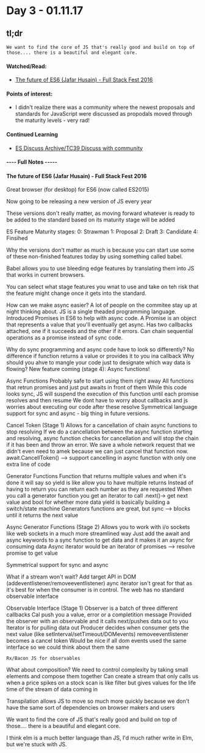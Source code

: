 # Day 3 - 01.11.17

## tl;dr
```
We want to find the core of JS that's really good and build on top of those.... there is a beautiful and elegant core.
```

#### Watched/Read:
 - [The future of ES6 (Jafar Husain) - Full Stack Fest 2016](https://www.youtube.com/watch?v=3pKNRgResq0)


#### Points of interest:
 - I didn't realize there was a community where the newest proposals and standards for JavaScript were discussed as propodals moved through the maturity levels - very rad!

#### Continued Learning
 - [ES Discuss Archive/TC39 Discuss with community](https://esdiscuss.org/)

#### ---- Full Notes -----

#### The future of ES6 (Jafar Husain) - Full Stack Fest 2016

Great browser (for desktop) for ES6 (now called ES2015)

Now going to be releasing a new version of JS every year

These versions don't really matter, as moving forward whatever is ready to be added to the standard based on its maturity stage will be added

ES Feature Maturity stages:
0: Strawman
1: Proposal
2: Draft
3: Candidate
4: Finsihed

Why the versions don't matter as much is because you can start use some of these non-finished features today by using something called babel.

Babel allows you to use bleeding edge features by translating them into JS that works in current browsers.

You can select what stage features you wnat to use and take on teh risk that the feature might change once it gets into the standard.

How can we make async easier?
	A lot of people on the commitee stay up at night thinking about.
	JS is a single theaded programming language.
	Introduced Promises in ES6 to help with async code.
	A Promise is an object that represents a value that you'll eventually get async. Has two callbacks attached, one if it succeeds and the other if it errors.
	Can chain sequential operations as a promise instead of sync code.

Why do sync programming and async code have to look so differently?
	No difference if function returns a value or provides it to you ina  callback
	Why should you ahve to mangle your code just to designate which way data is flowing?
	New feature coming (stage 4): Async functions!

Async Functions
	Probably safe to start using them right away
	All functions that retrun promises and just put awaits in front of them
	While this code looks sync, JS will suspend the execution of this function until each promise resolves and then resume
	We dont have to worry about callbacks and js worries about executing our code after these resolve
	Symmetrical language support for sync and async - big thing in future versions.

Cancel Token (Stage 1)
	Allows for a cancellation of chain async functions to stop resolving
	If we do a cancellation between the async function starting and resolving, async function checks for cancellation and will stop the chain if it has been and throw an error.
	We save a whole network request that we didn't even need to amek because we can just cancel that function now.
	await.CancellToken() --> support cancelling in async function with only one extra line of code

Generator Functions
	Function that returns multiple values and when it's done it will say so
	yield is like allow you to have multiple returns
	Instead of having to return you can return each number as they are requested
	When you call a generator function you get an iterator to call .next()-> get next value and bool for whether more data
	yield is basically building a switch/state machine
	Generators functions are great, but sync --> blocks until it returns the next value

Async Generator Functions (Stage 2)
	Allows you to work with i/o sockets like web sockets in a much more streamlined way
	Just add the await and async keywords to a sync function to get data and it makes it an async for consuming data
	Async iterator would be an iterator of promises --> resolve promise to get value

Symmetrical support for sync and async

What if a stream won't wait?
	Add target API in DOM (addeventlistener/removeeventlistener)
	aync iterator isn't great for that as it's best for when the consumer is in control.
	The web has no standard observable interface

Observable Interface (Stage 1)
	Observer is a batch of three different callbacks
	Cal push you a value, error or a completition message
	Provided the observer with an observable and it calls next/pushes data out to you
	Iterator is for pulling data out
	Producer decides when consumer gets the next value (like setInterval/setTimeout/DOMevents)
	removeeventlistener becomes a cancel token
	Would be nice if all dom events used the same interface so we could think about them the same

	Rx/Bacon JS for observables

What about composition?
	We need to control complexity by taking small elements and compose them together
	Can create a stream that only calls us when a price spikes on a stock
	scan is like filter but gives values for the life time of the stream of data coming in

Transpilation allows JS to move so much more quickly because we don't have the same sort of dependencies on browser makers and users

We want to find the core of JS that's really good and build on top of those.... there is a beautiful and elegant core.

I think elm is a much better language than JS, I'd much rather write in Elm, but we're stuck with JS.






